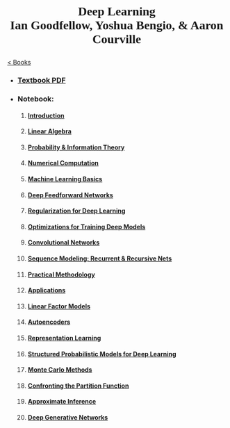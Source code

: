 # <p style="text-align:center; font-family: Times New Roman">Deep Learning<br>Ian Goodfellow, Yoshua Bengio, & Aaron Courville</p>
[< Books](../README.md)

* ### [Textbook PDF](./Deep-Learning_Goodfellow_2016.pdf)

* ### Notebook:

    1. #### [Introduction](./01_Introduction/README.md)
    2. #### [Linear Algebra](./02_Linear-Algebra/README.md)
    3. #### [Probability & Information Theory](./03_Probability-and-Information-Theory/README.md)
    4. #### [Numerical Computation](./04_Numerical-Computation/README.md)
    5. #### [Machine Learning Basics](./05_Machine-Learning-Basics/README.md)
    6. #### [Deep Feedforward Networks](./06_Deep-Feedforward-Networks/README.md)
    7. #### [Regularization for Deep Learning](./07_Regularization-for-Deep-Learning/README.md)
    8. #### [Optimizations for Training Deep Models](./08_Optimization-for-Training-Deep-Models/README.md)
    9. #### [Convolutional Networks](./09_Convolutional-Networks/README.md)
    10. #### [Sequence Modeling: Recurrent & Recursive Nets](./10_Sequence-Modeling_Recurrent-and-Recursive-Nets/README.md)
    11. #### [Practical Methodology](./11_Practical-Methodology/README.md)
    12. #### [Applications](./12_Applications/README.md)
    13. #### [Linear Factor Models](./13_Linear-Factor-Models/README.md)
    14. #### [Autoencoders](./14_Autoencoders/README.md)
    15. #### [Representation Learning](./15_Representation-Learning/README.md)
    16. #### [Structured Probabilistic Models for Deep Learning](./16_Structured-Probabilistic-Models-for-Deep-Learning/README.md)
    17. #### [Monte Carlo Methods](./17_Monte-Carlo-Methods/README.md)
    18. #### [Confronting the Partition Function](./18_Confronting-the-Partition-Function/README.md)
    19. #### [Approximate Inference](./19_Approximate-Inference/README.md)
    20. #### [Deep Generative Networks](./20_Deep-Generative-Models/README.md)